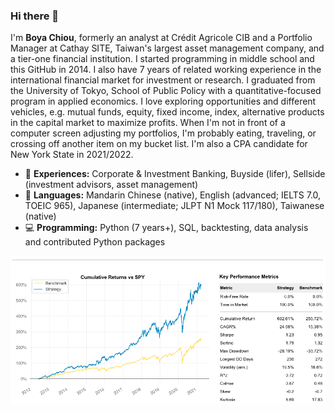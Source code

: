 ### Hi there 👋

I'm **Boya Chiou**, formerly an analyst at Crédit Agricole CIB and a Portfolio Manager at Cathay SITE, Taiwan's largest asset management company, and a tier-one financial institution. 
I started programming in middle school and this GitHub in 2014. I also have 7 years of related working experience in the international financial market for investment or research. I graduated from the University of Tokyo, School of Public Policy with a quantitative-focused program in applied economics.
I love exploring opportunities and different vehicles, e.g. mutual funds, equity, fixed income, index, alternative products in the capital market to maximize profits. When I'm not in front of a computer screen adjusting my portfolios, I'm probably eating, traveling, or crossing off another item on my bucket list.
I'm also a CPA candidate for New York State in 2021/2022. 

- 💼  **Experiences:** Corporate & Investment Banking, Buyside (lifer), Sellside (investment advisors, asset management)
- 💬  **Languages:** Mandarin Chinese (native), English (advanced; IELTS 7.0, TOEIC 965), Japanese (intermediate; JLPT N1 Mock 117/180), Taiwanese (native)
- 💻  **Programming:** Python (7 years+), SQL, backtesting, data analysis and contributed Python packages

![alt tag](/image/90bps.png)

